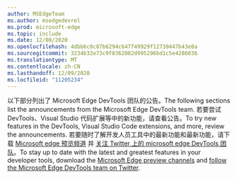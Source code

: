 ```yaml
---
author: MSEdgeTeam
ms.author: msedgedevrel
ms.prod: microsoft-edge
ms.topic: include
ms.date: 12/08/2020
ms.openlocfilehash: 4dbb6c0c07b6294c647f49929f12739447b43e8a
ms.sourcegitcommit: 3234b32e73c9f8362082d995296bd1c5e4286036
ms.translationtype: MT
ms.contentlocale: zh-CN
ms.lasthandoff: 12/09/2020
ms.locfileid: "11205234"
---
```

<span data-ttu-id="b8fc6-101">以下部分列出了 Microsoft Edge DevTools 团队的公告。</span><span class="sxs-lookup"><span data-stu-id="b8fc6-101">The following sections list the announcements from the Microsoft Edge DevTools team.</span></span>  <span data-ttu-id="b8fc6-102">若要尝试 DevTools、Visual Studio 代码扩展等中的新功能，请查看公告。</span><span class="sxs-lookup"><span data-stu-id="b8fc6-102">To try new features in the DevTools, Visual Studio Code extensions, and more, review the announcements.</span></span>  <span data-ttu-id="b8fc6-103">若要随时了解开发人员工具中的最新功能和最新功能，请下载 [Microsoft edge 预览频道][MicrosoftEdgePreviewChannels] 并 [关注 Twitter 上的 microsoft edge DevTools 团队][EdgeDevToolsTwitterAccount]。</span><span class="sxs-lookup"><span data-stu-id="b8fc6-103">To stay up to date with the latest and greatest features in your developer tools, download the [Microsoft Edge preview channels][MicrosoftEdgePreviewChannels] and [follow the Microsoft Edge DevTools team on Twitter][EdgeDevToolsTwitterAccount].</span></span>

<!-- links -->  

[MicrosoftEdgePreviewChannels]: https://www.microsoftedgeinsider.com/download "Microsoft Edge 预览频道"  

[EdgeDevToolsTwitterAccount]: https://twitter.com/EdgeDevTools "@EdgeDevTools Twitter 帐户"  
